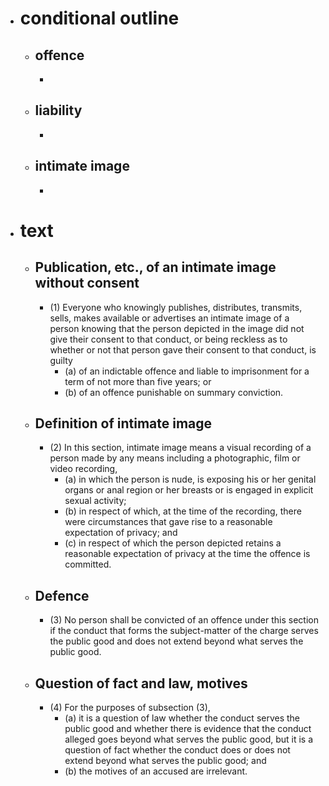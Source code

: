 - # conditional outline
	- ## offence
		-
	- ## liability
		-
	- ## intimate image
		-
- # text
	- ## Publication, etc., of an intimate image without consent
		- (1) Everyone who knowingly publishes, distributes, transmits, sells, makes available or advertises an intimate image of a person knowing that the person depicted in the image did not give their consent to that conduct, or being reckless as to whether or not that person gave their consent to that conduct, is guilty
			- (a) of an indictable offence and liable to imprisonment for a term of not more than five years; or
			- (b) of an offence punishable on summary conviction.
	- ## Definition of intimate image
		- (2) In this section, intimate image means a visual recording of a person made by any means including a photographic, film or video recording,
			- (a) in which the person is nude, is exposing his or her genital organs or anal region or her breasts or is engaged in explicit sexual activity;
			- (b) in respect of which, at the time of the recording, there were circumstances that gave rise to a reasonable expectation of privacy; and
			- (c) in respect of which the person depicted retains a reasonable expectation of privacy at the time the offence is committed.
	- ## Defence
		- (3) No person shall be convicted of an offence under this section if the conduct that forms the subject-matter of the charge serves the public good and does not extend beyond what serves the public good.
	- ## Question of fact and law, motives
		- (4) For the purposes of subsection (3),
			- (a) it is a question of law whether the conduct serves the public good and whether there is evidence that the conduct alleged goes beyond what serves the public good, but it is a question of fact whether the conduct does or does not extend beyond what serves the public good; and
			- (b) the motives of an accused are irrelevant.